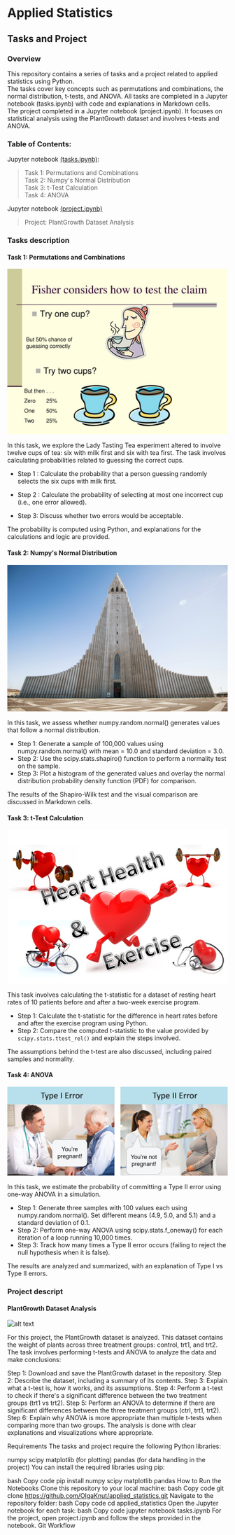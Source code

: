 # Applied Statistics 
## Tasks and Project  

### **Overview**   
This repository contains a series of tasks and a project related to applied statistics using Python.   
The tasks cover key concepts such as permutations and combinations, the normal distribution, t-tests, and ANOVA. All tasks are completed in a Jupyter notebook (tasks.ipynb) with code and explanations in Markdown cells.  
The project completed in a Jupyter notebook (project.ipynb). It focuses on statistical analysis using the PlantGrowth dataset and involves t-tests and ANOVA.

### **Table of Contents:**  

Jupyter notebook [(tasks.ipynb)](https://github.com/OlgaKnut/applied_statistics/blob/main/tasks.ipynb):  
>Task 1: Permutations and Combinations  
>Task 2: Numpy's Normal Distribution  
>Task 3: t-Test Calculation  
>Task 4: ANOVA

Jupyter notebook [(project.ipynb)](https://github.com/OlgaKnut/applied_statistics/blob/main/project.ipynb)  
>Project: PlantGrowth Dataset Analysis

### **Tasks description**  
#### **Task 1: Permutations and Combinations**
![Lady Tasting Tea ](img/fisher-considers-how-to-test-the-claim-l.jpg)  

In this task, we explore the Lady Tasting Tea experiment altered to involve twelve cups of tea: six with milk first and six with tea first. The task involves calculating probabilities related to guessing the correct cups.

- Step 1 : Calculate the probability that a person guessing randomly selects the six cups with milk first.  

- Step 2 : Calculate the probability of selecting at most one incorrect cup (i.e., one error allowed).  

- Step 3: Discuss whether two errors would be acceptable.  

The probability is computed using Python, and explanations for the calculations and logic are provided.

#### **Task 2: Numpy's Normal Distribution** 
 ![alt text](img/hallgrimskirkja_reykjavik.jpg
 )

In this task, we assess whether numpy.random.normal() generates values that follow a normal distribution.

- Step 1: Generate a sample of 100,000 values using numpy.random.normal() with mean = 10.0 and standard deviation = 3.0.
- Step 2: Use the scipy.stats.shapiro() function to perform a normality test on the sample.
- Step 3: Plot a histogram of the generated values and overlay the normal distribution probability density function (PDF) for comparison.  

The results of the Shapiro-Wilk test and the visual comparison are discussed in Markdown cells.

#### **Task 3: t-Test Calculation**  
![alt text](img/heart_exercise.jpg)  

This task involves calculating the t-statistic for a dataset of resting heart rates of 10 patients before and after a two-week exercise program.  

- Step 1: Calculate the t-statistic for the difference in heart rates before and after the exercise program using Python.
- Step 2: Compare the computed t-statistic to the value provided by `scipy.stats.ttest_rel()` and explain the steps involved.  

The assumptions behind the t-test are also discussed, including paired samples and normality.

#### Task 4: ANOVA  
![alt text](img/type_i_and_ii_error.jpg)  

In this task, we estimate the probability of committing a Type II error using one-way ANOVA in a simulation.

- Step 1: Generate three samples with 100 values each using numpy.random.normal(). Set different means (4.9, 5.0, and 5.1) and a standard deviation of 0.1.
- Step 2: Perform one-way ANOVA using scipy.stats.f_oneway() for each iteration of a loop running 10,000 times.
- Step 3: Track how many times a Type II error occurs (failing to reject the null hypothesis when it is false).  

The results are analyzed and summarized, with an explanation of Type I vs Type II errors.

### **Project descript**
#### PlantGrowth Dataset Analysis  
![alt text](image.jpg)  

For this project, the PlantGrowth dataset is analyzed. This dataset contains the weight of plants across three treatment groups: control, trt1, and trt2. The task involves performing t-tests and ANOVA to analyze the data and make conclusions:

Step 1: Download and save the PlantGrowth dataset in the repository.
Step 2: Describe the dataset, including a summary of its contents.
Step 3: Explain what a t-test is, how it works, and its assumptions.
Step 4: Perform a t-test to check if there's a significant difference between the two treatment groups (trt1 vs trt2).
Step 5: Perform an ANOVA to determine if there are significant differences between the three treatment groups (ctrl, trt1, trt2).
Step 6: Explain why ANOVA is more appropriate than multiple t-tests when comparing more than two groups.
The analysis is done with clear explanations and visualizations where appropriate.

Requirements
The tasks and project require the following Python libraries:

numpy
scipy
matplotlib (for plotting)
pandas (for data handling in the project)
You can install the required libraries using pip:

bash
Copy code
pip install numpy scipy matplotlib pandas
How to Run the Notebooks
Clone this repository to your local machine:
bash
Copy code
git clone https://github.com/OlgaKnut/applied_statistics.git
Navigate to the repository folder:
bash
Copy code
cd applied_statistics
Open the Jupyter notebook for each task:
bash
Copy code
jupyter notebook tasks.ipynb
For the project, open project.ipynb and follow the steps provided in the notebook.
Git Workflow


